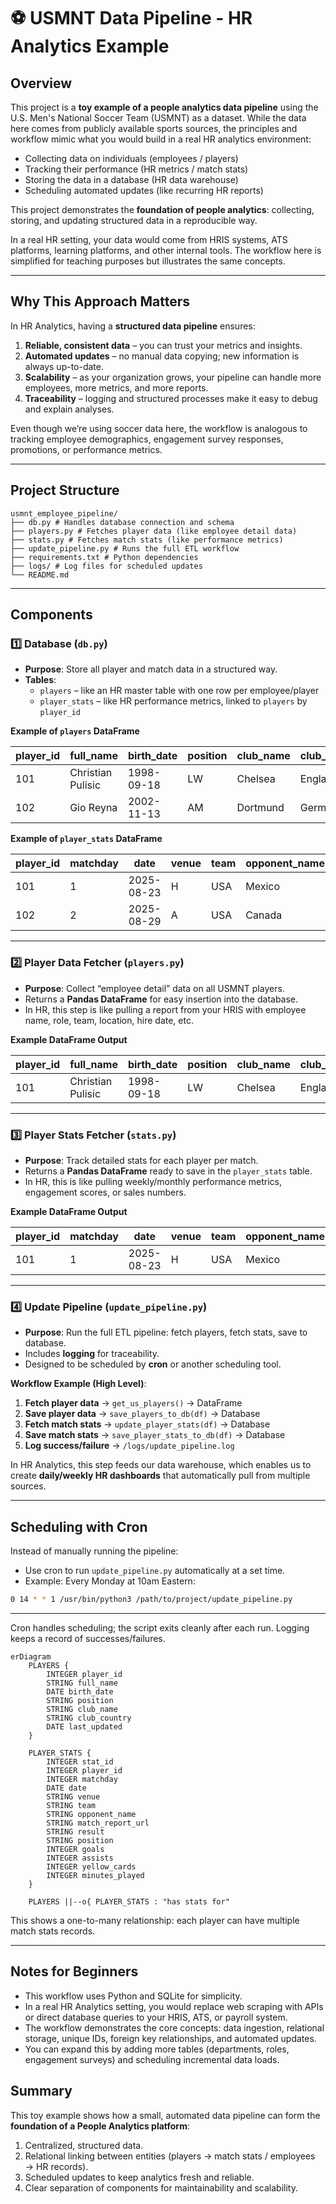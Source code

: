 # ⚽ USMNT Data Pipeline - HR Analytics Example

## Overview

This project is a **toy example of a people analytics data pipeline** using the U.S. Men's National Soccer Team (USMNT) as a dataset. While the data here comes from publicly available sports sources, the principles and workflow mimic what you would build in a real HR analytics environment:

- Collecting data on individuals (employees / players)  
- Tracking their performance (HR metrics / match stats)  
- Storing the data in a database (HR data warehouse)  
- Scheduling automated updates (like recurring HR reports)

This project demonstrates the **foundation of people analytics**: collecting, storing, and updating structured data in a reproducible way.  

In a real HR setting, your data would come from HRIS systems, ATS platforms, learning platforms, and other internal tools. The workflow here is simplified for teaching purposes but illustrates the same concepts.

---

## Why This Approach Matters

In HR Analytics, having a **structured data pipeline** ensures:

1. **Reliable, consistent data** – you can trust your metrics and insights.  
2. **Automated updates** – no manual data copying; new information is always up-to-date.  
3. **Scalability** – as your organization grows, your pipeline can handle more employees, more metrics, and more reports.  
4. **Traceability** – logging and structured processes make it easy to debug and explain analyses.  

Even though we’re using soccer data here, the workflow is analogous to tracking employee demographics, engagement survey responses, promotions, or performance metrics.

---

## Project Structure
```
usmnt_employee_pipeline/
├── db.py # Handles database connection and schema
├── players.py # Fetches player data (like employee detail data)
├── stats.py # Fetches match stats (like performance metrics)
├── update_pipeline.py # Runs the full ETL workflow
├── requirements.txt # Python dependencies
├── logs/ # Log files for scheduled updates
└── README.md
```

---

## Components

### 1️⃣ Database (`db.py`)

- **Purpose**: Store all player and match data in a structured way.
- **Tables**:
  - `players` – like an HR master table with one row per employee/player
  - `player_stats` – like HR performance metrics, linked to `players` by `player_id`
  
**Example of `players` DataFrame**

| player_id | full_name        | birth_date | position | club_name | club_country | last_updated |
|-----------|-----------------|------------|----------|-----------|--------------|--------------|
| 101       | Christian Pulisic | 1998-09-18 | LW       | Chelsea   | England      | 2025-09-06   |
| 102       | Gio Reyna       | 2002-11-13 | AM       | Dortmund  | Germany      | 2025-09-06   |

**Example of `player_stats` DataFrame**

| player_id | matchday | date      | venue | team | opponent_name | match_report_url           | result | position | goals | assists | yellow_cards | minutes_played |
|-----------|----------|-----------|-------|------|---------------|---------------------------|--------|----------|-------|--------|--------------|----------------|
| 101       | 1        | 2025-08-23| H     | USA  | Mexico        | /usa_mexico/index/12345   | 2:1    | CF       | 1     | 0      | 0            | 90             |
| 102       | 2        | 2025-08-29| A     | USA  | Canada        | /usa_canada/index/12346   | 0:2    | AM       | 0     | 1      | 0            | 13             |

---

### 2️⃣ Player Data Fetcher (`players.py`)

- **Purpose**: Collect “employee detail” data on all USMNT players.  
- Returns a **Pandas DataFrame** for easy insertion into the database.  
- In HR, this step is like pulling a report from your HRIS with employee name, role, team, location, hire date, etc.  

**Example DataFrame Output**

| player_id | full_name | birth_date | position | club_name | club_country | last_updated |
|-----------|-----------|------------|----------|-----------|--------------|--------------|
| 101       | Christian Pulisic | 1998-09-18 | LW | Chelsea | England | 2025-09-06 |

---

### 3️⃣ Player Stats Fetcher (`stats.py`)

- **Purpose**: Track detailed stats for each player per match.  
- Returns a **Pandas DataFrame** ready to save in the `player_stats` table.  
- In HR, this is like pulling weekly/monthly performance metrics, engagement scores, or sales numbers.  

**Example DataFrame Output**

| player_id | matchday | date | venue | team | opponent_name | match_report_url | result | position | goals | assists | yellow_cards | minutes_played |
|-----------|---------|------|-------|------|---------------|-----------------|--------|----------|-------|--------|--------------|----------------|
| 101       | 1       | 2025-08-23 | H | USA | Mexico | /usa_mexico/index/12345 | 2:1 | CF | 1 | 0 | 0 | 90 |

---

### 4️⃣ Update Pipeline (`update_pipeline.py`)

- **Purpose**: Run the full ETL pipeline: fetch players, fetch stats, save to database.  
- Includes **logging** for traceability.
- Designed to be scheduled by **cron** or another scheduling tool.

**Workflow Example (High Level)**:

1. **Fetch player data** → `get_us_players()` → DataFrame  
2. **Save player data** → `save_players_to_db(df)` → Database  
3. **Fetch match stats** → `update_player_stats(df)` → Database   
4. **Save match stats** → `save_player_stats_to_db(df)` → Database  
5. **Log success/failure** → `/logs/update_pipeline.log`  

In HR Analytics, this step feeds our data warehouse, which enables us to create **daily/weekly HR dashboards** that automatically pull from multiple sources.

---

## Scheduling with Cron

Instead of manually running the pipeline:

- Use cron to run `update_pipeline.py` automatically at a set time.  
- Example: Every Monday at 10am Eastern:

```bash
0 14 * * 1 /usr/bin/python3 /path/to/project/update_pipeline.py
```

---


Cron handles scheduling; the script exits cleanly after each run. Logging keeps a record of successes/failures.

```mermaid
erDiagram
    PLAYERS {
        INTEGER player_id
        STRING full_name
        DATE birth_date
        STRING position
        STRING club_name
        STRING club_country
        DATE last_updated
    }
    
    PLAYER_STATS {
        INTEGER stat_id
        INTEGER player_id
        INTEGER matchday
        DATE date
        STRING venue
        STRING team
        STRING opponent_name
        STRING match_report_url
        STRING result
        STRING position
        INTEGER goals
        INTEGER assists
        INTEGER yellow_cards
        INTEGER minutes_played
    }

    PLAYERS ||--o{ PLAYER_STATS : "has stats for"
```

This shows a one-to-many relationship: each player can have multiple match stats records.

---


## Notes for Beginners

- This workflow uses Python and SQLite for simplicity.
- In a real HR Analytics setting, you would replace web scraping with APIs or direct database queries to your HRIS, ATS, or payroll system.
- The workflow demonstrates the core concepts: data ingestion, relational storage, unique IDs, foreign key relationships, and automated updates.
- You can expand this by adding more tables (departments, roles, engagement surveys) and scheduling incremental data loads.

## Summary

This toy example shows how a small, automated data pipeline can form the **foundation of a People Analytics platform**:

1. Centralized, structured data.
2. Relational linking between entities (players → match stats / employees → HR records).
3. Scheduled updates to keep analytics fresh and reliable.
4. Clear separation of components for maintainability and scalability.
